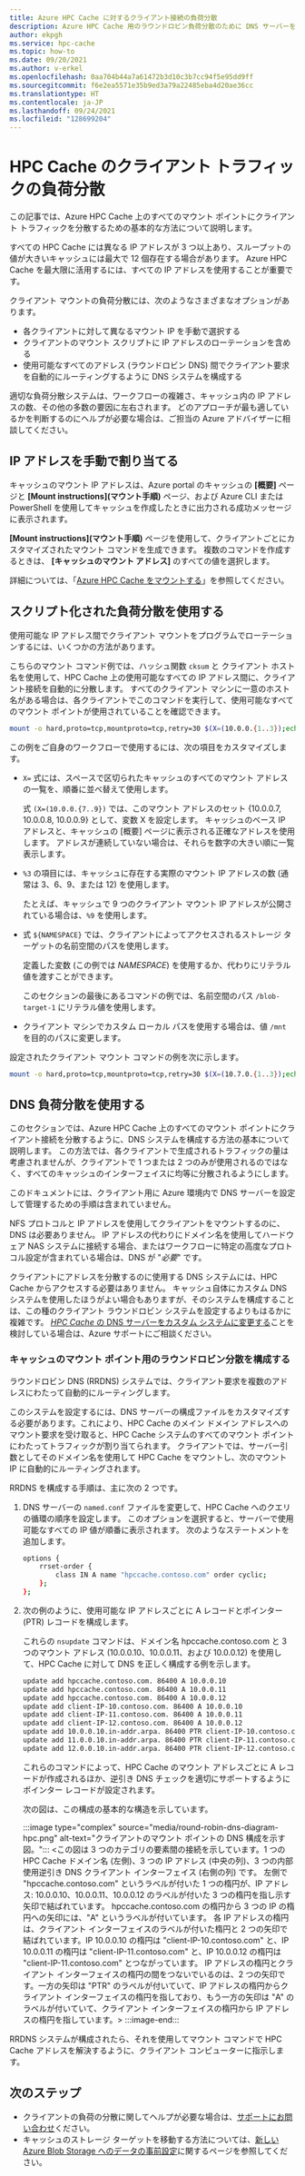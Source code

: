 ```yaml
---
title: Azure HPC Cache に対するクライアント接続の負荷分散
description: Azure HPC Cache 用のラウンドロビン負荷分散のために DNS サーバーを構成する方法
author: ekpgh
ms.service: hpc-cache
ms.topic: how-to
ms.date: 09/20/2021
ms.author: v-erkel
ms.openlocfilehash: 0aa704b44a7a61472b3d10c3b7cc94f5e95dd9ff
ms.sourcegitcommit: f6e2ea5571e35b9ed3a79a22485eba4d20ae36cc
ms.translationtype: HT
ms.contentlocale: ja-JP
ms.lasthandoff: 09/24/2021
ms.locfileid: "128699204"
---
```

# <a name="load-balance-hpc-cache-client-traffic"></a>HPC Cache のクライアント トラフィックの負荷分散

この記事では、Azure HPC Cache 上のすべてのマウント ポイントにクライアント トラフィックを分散するための基本的な方法について説明します。

すべての HPC Cache には異なる IP アドレスが 3 つ以上あり、スループットの値が大きいキャッシュには最大で 12 個存在する場合があります。 Azure HPC Cache を最大限に活用するには、すべての IP アドレスを使用することが重要です。

クライアント マウントの負荷分散には、次のようなさまざまなオプションがあります。

* 各クライアントに対して異なるマウント IP を手動で選択する
* クライアントのマウント スクリプトに IP アドレスのローテーションを含める
* 使用可能なすべてのアドレス (ラウンドロビン DNS) 間でクライアント要求を自動的にルーティングするように DNS システムを構成する

適切な負荷分散システムは、ワークフローの複雑さ、キャッシュ内の IP アドレスの数、その他の多数の要因に左右されます。 どのアプローチが最も適しているかを判断するのにヘルプが必要な場合は、ご担当の Azure アドバイザーに相談してください。

## <a name="assign-ip-addresses-manually"></a>IP アドレスを手動で割り当てる

キャッシュのマウント IP アドレスは、Azure portal のキャッシュの **[概要]** ページと **[Mount instructions]\(マウント手順\)** ページ、および Azure CLI または PowerShell を使用してキャッシュを作成したときに出力される成功メッセージに表示されます。

**[Mount instructions]\(マウント手順\)** ページを使用して、クライアントごとにカスタマイズされたマウント コマンドを生成できます。 複数のコマンドを作成するときは、 **[キャッシュのマウント アドレス]** のすべての値を選択します。

詳細については、「[Azure HPC Cache をマウントする](hpc-cache-mount.md)」を参照してください。

## <a name="use-scripted-load-balancing"></a>スクリプト化された負荷分散を使用する

使用可能な IP アドレス間でクライアント マウントをプログラムでローテーションするには、いくつかの方法があります。

こちらのマウント コマンド例では、ハッシュ関数 ``cksum`` と クライアント ホスト名を使用して、HPC Cache 上の使用可能なすべての IP アドレス間に、クライアント接続を自動的に分散します。 すべてのクライアント マシンに一意のホスト名がある場合は、各クライアントでこのコマンドを実行して、使用可能なすべてのマウント ポイントが使用されていることを確認できます。

```bash
mount -o hard,proto=tcp,mountproto=tcp,retry=30 $(X=(10.0.0.{1..3});echo ${X[$(($(hostname|cksum|cut -f 1 -d ' ')%3))]}):/${NAMESPACE} /mnt
```

この例をご自身のワークフローで使用するには、次の項目をカスタマイズします。

* ```X=``` 式には、スペースで区切られたキャッシュのすべてのマウント アドレスの一覧を、順番に並べ替えて使用します。

  式 ``(X=(10.0.0.{7..9})`` では、このマウント アドレスのセット {10.0.0.7, 10.0.0.8, 10.0.0.9} として、変数 X を設定します。 キャッシュのベース IP アドレスと、キャッシュの [概要] ページに表示される正確なアドレスを使用します。 アドレスが連続していない場合は、それらを数字の大きい順に一覧表示します。

* ```%3``` の項目には、キャッシュに存在する実際のマウント IP アドレスの数 (通常は 3、6、9、または 12) を使用します。

  たとえば、キャッシュで 9 つのクライアント マウント IP アドレスが公開されている場合は、``%9`` を使用します。

* 式 ``${NAMESPACE}`` では、クライアントによってアクセスされるストレージ ターゲットの名前空間のパスを使用します。

  定義した変数 (この例では *NAMESPACE*) を使用するか、代わりにリテラル値を渡すことができます。
  
  このセクションの最後にあるコマンドの例では、名前空間のパス ``/blob-target-1`` にリテラル値を使用します。

* クライアント マシンでカスタム ローカル パスを使用する場合は、値 ``/mnt`` を目的のパスに変更します。

設定されたクライアント マウント コマンドの例を次に示します。

```bash
mount -o hard,proto=tcp,mountproto=tcp,retry=30 $(X=(10.7.0.{1..3});echo ${X[$(($(hostname|cksum|cut -f 1 -d ' ')%3))]}):/blob-target-1 /hpc-cache/blob1 
```

## <a name="use-dns-load-balancing"></a>DNS 負荷分散を使用する

このセクションでは、Azure HPC Cache 上のすべてのマウント ポイントにクライアント接続を分散するように、DNS システムを構成する方法の基本について説明します。 この方法では、各クライアントで生成されるトラフィックの量は考慮されませんが、クライアントで 1 つまたは 2 つのみが使用されるのではなく、すべてのキャッシュのインターフェイスに均等に分散されるようにします。

このドキュメントには、クライアント用に Azure 環境内で DNS サーバーを設定して管理するための手順は含まれていません。

NFS プロトコルと IP アドレスを使用してクライアントをマウントするのに、DNS は必要ありません。 IP アドレスの代わりにドメイン名を使用してハードウェア NAS システムに接続する場合、またはワークフローに特定の高度なプロトコル設定が含まれている場合は、DNS が "*必要*" です。

クライアントにアドレスを分散するのに使用する DNS システムには、HPC Cache からアクセスする必要はありません。 キャッシュ自体にカスタム DNS システムを使用したほうがよい場合もありますが、そのシステムを構成することは、この種のクライアント ラウンドロビン システムを設定するよりもはるかに複雑です。 [*HPC Cache* の DNS サーバーをカスタム システムに変更する](configuration.md#set-a-custom-dns-configuration)ことを検討している場合は、Azure サポートにご相談ください。

### <a name="configure-round-robin-distribution-for-cache-mount-points"></a>キャッシュのマウント ポイント用のラウンドロビン分散を構成する

ラウンドロビン DNS (RRDNS) システムでは、クライアント要求を複数のアドレスにわたって自動的にルーティングします。

このシステムを設定するには、DNS サーバーの構成ファイルをカスタマイズする必要があります。これにより、HPC Cache のメイン ドメイン アドレスへのマウント要求を受け取ると、HPC Cache システムのすべてのマウント ポイントにわたってトラフィックが割り当てられます。 クライアントでは、サーバー引数としてそのドメイン名を使用して HPC Cache をマウントし、次のマウント IP に自動的にルーティングされます。

RRDNS を構成する手順は、主に次の 2 つです。

1. DNS サーバーの ``named.conf`` ファイルを変更して、HPC Cache へのクエリの循環の順序を設定します。 このオプションを選択すると、サーバーで使用可能なすべての IP 値が順番に表示されます。 次のようなステートメントを追加します。

   ```bash
   options {
       rrset-order {
           class IN A name "hpccache.contoso.com" order cyclic;
       };
   };
   ```

1. 次の例のように、使用可能な IP アドレスごとに A レコードとポインター (PTR) レコードを構成します。

   これらの ``nsupdate`` コマンドは、ドメイン名 hpccache.contoso.com と 3 つのマウント アドレス (10.0.0.10、10.0.0.11、および 10.0.0.12) を使用して、HPC Cache に対して DNS を正しく構成する例を示します。

   ```bash
   update add hpccache.contoso.com. 86400 A 10.0.0.10
   update add hpccache.contoso.com. 86400 A 10.0.0.11
   update add hpccache.contoso.com. 86400 A 10.0.0.12
   update add client-IP-10.contoso.com. 86400 A 10.0.0.10
   update add client-IP-11.contoso.com. 86400 A 10.0.0.11
   update add client-IP-12.contoso.com. 86400 A 10.0.0.12
   update add 10.0.0.10.in-addr.arpa. 86400 PTR client-IP-10.contoso.com
   update add 11.0.0.10.in-addr.arpa. 86400 PTR client-IP-11.contoso.com
   update add 12.0.0.10.in-addr.arpa. 86400 PTR client-IP-12.contoso.com
   ```

   これらのコマンドによって、HPC Cache のマウント アドレスごとに A レコードが作成されるほか、逆引き DNS チェックを適切にサポートするようにポインター レコードが設定されます。

   次の図は、この構成の基本的な構造を示しています。

   :::image type="complex" source="media/round-robin-dns-diagram-hpc.png" alt-text="クライアントのマウント ポイントの DNS 構成を示す図。":::
   <この図は 3 つのカテゴリの要素間の接続を示しています。1 つの HPC Cache ドメイン名 (左側)、3 つの IP アドレス (中央の列)、3 つの内部使用逆引き DNS クライアント インターフェイス (右側の列) です。 左側で "hpccache.contoso.com" というラベルが付いた 1 つの楕円が、IP アドレス: 10.0.0.10、10.0.0.11、10.0.0.12 のラベルが付いた 3 つの楕円を指し示す矢印で結ばれています。 hpccache.contoso.com の楕円から 3 つの IP の楕円への矢印には、"A" というラベルが付いています。 各 IP アドレスの楕円は、クライアント インターフェイスのラベルが付いた楕円と 2 つの矢印で結ばれています。IP 10.0.0.10 の楕円は "client-IP-10.contoso.com" と、IP 10.0.0.11 の楕円は "client-IP-11.contoso.com" と、IP 10.0.0.12 の楕円は "client-IP-11.contoso.com" とつながっています。 IP アドレスの楕円とクライアント インターフェイスの楕円の間をつないでいるのは、2 つの矢印です。一方の矢印は "PTR" のラベルが付いていて、IP アドレスの楕円からクライアント インターフェイスの楕円を指しており、もう一方の矢印は "A" のラベルが付いていて、クライアント インターフェイスの楕円から IP アドレスの楕円を指しています。> :::image-end:::

RRDNS システムが構成されたら、それを使用してマウント コマンドで HPC Cache アドレスを解決するように、クライアント コンピューターに指示します。

## <a name="next-steps"></a>次のステップ

* クライアントの負荷の分散に関してヘルプが必要な場合は、[サポートにお問い合わせ](hpc-cache-support-ticket.md)ください。
* キャッシュのストレージ ターゲットを移動する方法については、[新しい Azure Blob Storage へのデータの事前設定](hpc-cache-ingest.md)に関するページを参照してください。
